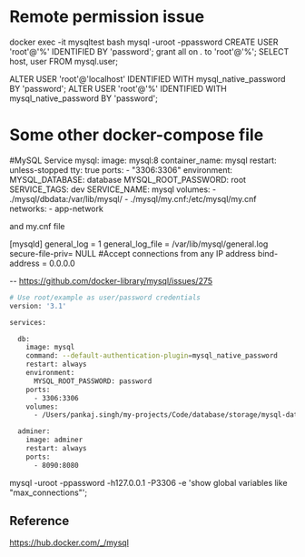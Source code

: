

# Remote permission issue
docker exec -it mysqltest bash
mysql -uroot -ppassword
CREATE USER 'root'@'%' IDENTIFIED BY 'password';
grant all on *.* to 'root'@'%';
SELECT host, user FROM mysql.user;

ALTER USER 'root'@'localhost' IDENTIFIED WITH mysql_native_password BY 'password';
ALTER USER 'root'@'%' IDENTIFIED WITH mysql_native_password BY 'password';


# Some other docker-compose file
#MySQL Service
  mysql:
    image: mysql:8
    container_name: mysql
    restart: unless-stopped
    tty: true
    ports:
      - "3306:3306"
    environment:
      MYSQL_DATABASE: database
      MYSQL_ROOT_PASSWORD: root
      SERVICE_TAGS: dev
      SERVICE_NAME: mysql
    volumes:
      - ./mysql/dbdata:/var/lib/mysql/
      - ./mysql/my.cnf:/etc/mysql/my.cnf
    networks:
      - app-network

and my.cnf file

[mysqld]
general_log = 1
general_log_file = /var/lib/mysql/general.log
secure-file-priv= NULL
#Accept connections from any IP address
bind-address = 0.0.0.0

-- https://github.com/docker-library/mysql/issues/275


```bash
# Use root/example as user/password credentials
version: '3.1'

services:

  db:
    image: mysql
    command: --default-authentication-plugin=mysql_native_password
    restart: always
    environment:
      MYSQL_ROOT_PASSWORD: password
    ports:
      - 3306:3306
    volumes:
      - /Users/pankaj.singh/my-projects/Code/database/storage/mysql-data:/var/lib/mysql

  adminer:
    image: adminer
    restart: always
    ports:
      - 8090:8080
```

mysql -uroot -ppassword -h127.0.0.1 -P3306 -e 'show global variables like "max_connections"';


## Reference
https://hub.docker.com/_/mysql